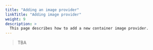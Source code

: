 ```yaml
---
title: "Adding an image provider"
linkTitle: "Adding image provider"
weight: 9
description: >
  This page describes how to add a new container image provider.
---
```


> TBA
